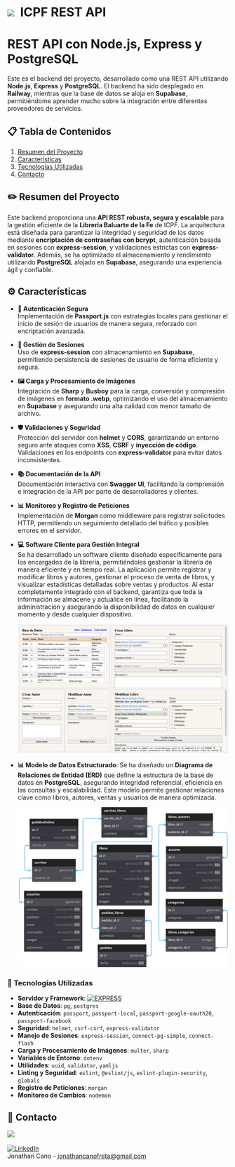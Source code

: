 
# <img src="https://i.giphy.com/media/v1.Y2lkPTc5MGI3NjExZHlxZnUzc3NlZm95YzU3Z3psOG41eGY2dTFzd2NmZ3V4bTdlZzVpZCZlcD12MV9pbnRlcm5hbF9naWZfYnlfaWQmY3Q9cw/gdTD9BIMWfPEnWmV4e/giphy.gif" width="30">&nbsp; ICPF REST API 

#  REST API con Node.js, Express y PostgreSQL

Este es el backend del proyecto, desarrollado como una REST API utilizando **Node.js**, **Express** y **PostgreSQL**. El backend ha sido desplegado en **Railway**, mientras que la base de datos se aloja en **Supabase**, permitiéndome aprender mucho sobre la integración entre diferentes proveedores de servicios.

## 📋 Tabla de Contenidos
1. [Resumen del Proyecto](#resumen-del-proyecto)
2. [Características](#caracteristicas)
3. [Tecnologías Utilizadas](#tecnologias-utilizadas)
4. [Contacto](#contacto)

## ✏️ <a id="resumen-del-proyecto">Resumen del Proyecto</a>
Este backend proporciona una **API REST robusta, segura y escalable** para la gestión eficiente de la **Librería Baluarte de la Fe** de ICPF. La arquitectura está diseñada para garantizar la integridad y seguridad de los datos mediante **encriptación de contraseñas con bcrypt**, autenticación basada en sesiones con **express-session**, y validaciones estrictas con **express-validator**. Además, se ha optimizado el almacenamiento y rendimiento utilizando **PostgreSQL** alojado en **Supabase**, asegurando una experiencia ágil y confiable.  

## ⚙️ <a id="caracteristicas">Características 

- **🔐 Autenticación Segura**  
  Implementación de **Passport.js** con estrategias locales para gestionar el inicio de sesión de usuarios de manera segura, reforzado con encriptación avanzada.

- **🔑 Gestión de Sesiones**  
  Uso de **express-session** con almacenamiento en **Supabase**, permitiendo persistencia de sesiones de usuario de forma eficiente y segura.

- **🖼️ Carga y Procesamiento de Imágenes**  
  Integración de **Sharp** y **Busboy** para la carga, conversión y compresión de imágenes en **formato .webp**, optimizando el uso del almacenamiento en **Supabase** y asegurando una alta calidad con menor tamaño de archivo.

- **🛡️ Validaciones y Seguridad**  
  Protección del servidor con **helmet** y **CORS**, garantizando un entorno seguro ante ataques como **XSS**, **CSRF** y **inyección de código**. Validaciones en los endpoints con **express-validator** para evitar datos inconsistentes.

- **📚 Documentación de la API**  
  Documentación interactiva con **Swagger UI**, facilitando la comprensión e integración de la API por parte de desarrolladores y clientes.

- **📊 Monitoreo y Registro de Peticiones**  
  Implementación de **Morgan** como middleware para registrar solicitudes HTTP, permitiendo un seguimiento detallado del tráfico y posibles errores en el servidor.

- **💻 Software Cliente para Gestión Integral**  
  Se ha desarrollado un software cliente diseñado específicamente para los encargados de la librería, permitiéndoles gestionar la librería de manera eficiente y en tiempo real. La aplicación permite registrar y modificar libros y autores, gestionar el proceso de venta de libros, y visualizar estadísticas detalladas sobre ventas y productos. Al estar completamente integrado con el backend, garantiza que toda la información se almacene y actualice en línea, facilitando la administración y asegurando la disponibilidad de datos en cualquier momento y desde cualquier dispositivo.

  <p align="center">
  <img src="./public/diagrams/icpf-cliente.png" />
  </p>

- **📊 Modelo de Datos Estructurado**: Se ha diseñado un **Diagrama de Relaciones de Entidad (ERD)** que define la estructura de la base de datos en **PostgreSQL**, asegurando integridad referencial, eficiencia en las consultas y escalabilidad. Este modelo permite gestionar relaciones clave como libros, autores, ventas y usuarios de manera optimizada.

  <p align="center">
    <img src="./public/diagrams/icpf-diagram-black.svg" />
  </p>

### 🔧 <a id="tecnologias-utilizadas">Tecnologías Utilizadas
- **Servidor y Framework**: [![EXPRESS][Express.js]][Express-url]
- **Base de Datos**: `pg`, `postgres`
- **Autenticación**: `passport`, `passport-local`, `passport-google-oauth20`, `passport-facebook`
- **Seguridad**: `helmet`, `csrf-csrf`, `express-validator`
- **Manejo de Sesiones**: `express-session`, `connect-pg-simple`, `connect-flash`
- **Carga y Procesamiento de Imágenes**: `multer`, `sharp`
- **Variables de Entorno**: `dotenv`
- **Utilidades**: `uuid`, `validator`, `yamljs`
- **Linting y Seguridad**: `eslint`, `@eslint/js`, `eslint-plugin-security`, `globals`
- **Registro de Peticiones**: `morgan`
- **Monitoreo de Cambios**: `nodemon`

## 👤 <a id="contacto">Contacto</a>

<a href="https://github.com/JonaRhood/reddit-client/graphs/contributors">
  <img src="https://contrib.rocks/image?repo=JonaRhood/reddit-client" />
</a>

[![LinkedIn][linkedin-shield]][linkedin-url] <br />
Jonathan Cano -  jonathancanofreta@gmail.com

[Express.js]: https://img.shields.io/badge/EXPRESS-20232A?style=for-the-badge&logo=express
[Express-url]: https://expressjs.com/es/

[linkedin-shield]: https://img.shields.io/badge/-LinkedIn-blue.svg?style=for-the-badge&logo=linkedin&colorBlue
[linkedin-url]: https://www.linkedin.com/in/jonathancanocalduch
